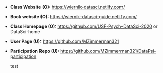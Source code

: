 * **Class Website (O):**
  https://wiernik-datasci.netlify.com/

* **Book website (O):**
  https://wiernik-datasci-guide.netlify.com/


* **Class Homepage (O):**
  https://github.com/USF-Psych-DataSci-2020 
  or
  DataSci-home 


* **User Page (U):**
  https://github.com/MZimmerman321

* **Participation Repo (U):**
  https://github.com/MZimmerman321/DataPsi-participation
  
  test

